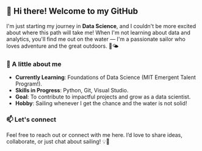 ## 👋 Hi there! Welcome to my GitHub

I'm just starting my journey in **Data Science**,
and I couldn't be more excited about where this path will take me!
When I'm not learning about data and analytics, you'll find me out on the water
— I'm a passionate sailor who loves adventure and the great outdoors. 🌊🌤️

### 🌟 A little about me

- **Currently Learning**: Foundations of Data Science
(MIT Emergent Talent Program!).
- **Skills in Progress**: Python, Git, Visual Studio.
- **Goal**: To contribute to impactful projects and grow
as a data scientist.
- **Hobby**: Sailing whenever I get the chance and the water is not solid!

### 📫 Let's connect

Feel free to reach out or connect with me here.
I’d love to share ideas, collaborate, or just chat about sailing! 💡💬
